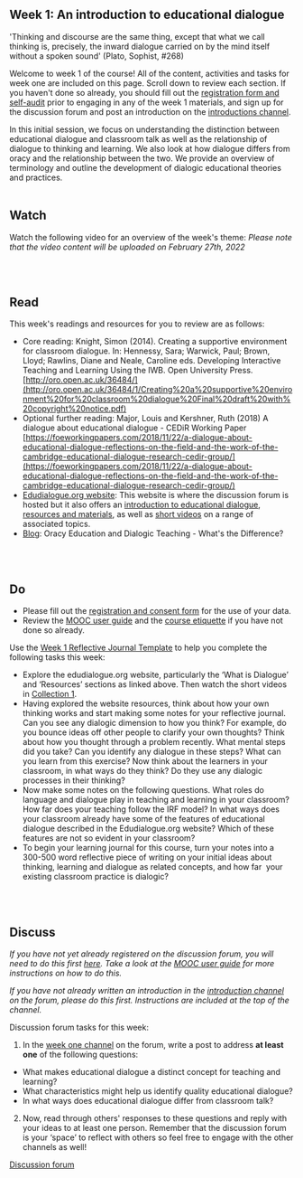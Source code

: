 ## Week 1: An introduction to educational dialogue

'Thinking and discourse are the same thing, except that what we call thinking is, precisely, the inward dialogue carried on by the mind itself without a spoken sound' (Plato, Sophist, #268)

Welcome to week 1 of the course! All of the content, activities and tasks for week one are included on this page. Scroll down to review each section. If you haven't done so already, you should fill out the [registration form and self-audit](https://forms.gle/Lonit7zyfzMRomr98) prior to engaging in any of the week 1 materials, and sign up for the discussion forum and post an introduction on the [introductions channel](https://www.edudialogue.org/forum/fundamentals-mooc/introductions-5/#post-322).

In this initial session, we focus on understanding the distinction between educational dialogue and classroom talk as well as the relationship of dialogue to thinking and learning. We also look at how dialogue differs from oracy and the relationship between the two. We provide an overview of terminology and outline the development of dialogic educational theories and practices. 
<br/><br/>
## Watch

Watch the following video for an overview of the week's theme:
*Please note that the video content will be uploaded on February 27th, 2022*

<br/><br/>
## Read

This week's readings and resources for you to review are as follows:
* Core reading: Knight, Simon (2014). Creating a supportive environment for classroom dialogue. In: Hennessy, Sara; Warwick, Paul; Brown, Lloyd; Rawlins, Diane and Neale, Caroline eds. Developing Interactive Teaching and Learning Using the IWB. Open University Press. [http://oro.open.ac.uk/36484/](http://oro.open.ac.uk/36484/1/Creating%20a%20supportive%20environment%20for%20classroom%20dialogue%20Final%20draft%20with%20copyright%20notice.pdf)
* Optional further reading: Major, Louis and Kershner, Ruth (2018) A dialogue about educational dialogue - CEDiR Working Paper [https://foeworkingpapers.com/2018/11/22/a-dialogue-about-educational-dialogue-reflections-on-the-field-and-the-work-of-the-cambridge-educational-dialogue-research-cedir-group/](https://foeworkingpapers.com/2018/11/22/a-dialogue-about-educational-dialogue-reflections-on-the-field-and-the-work-of-the-cambridge-educational-dialogue-research-cedir-group/)
* [Edudialogue.org website](https://www.edudialogue.org/): This website is where the discussion forum is hosted but it also offers an [introduction to educational dialogue](https://www.edudialogue.org/what-is-dialogue/), [resources and materials](https://www.edudialogue.org/resources/), as well as [short videos](https://www.edudialogue.org/resources/introductory-video-series/collection-1/) on a range of associated topics.
* [Blog](https://oracycambridge.org/oracy-education-and-dialogic-teaching-whats-the-difference/): Oracy Education and Dialogic Teaching - What's the Difference?

<br/><br/>
## Do

* Please fill out the [registration and consent form](https://forms.gle/Lonit7zyfzMRomr98) for the use of your data.
* Review the [MOOC user guide](https://mbrugha.github.io/fundamentals-of-ed-dialogue/modules/introduction/MOOC-user-guide/) and the [course etiquette](https://mbrugha.github.io/fundamentals-of-ed-dialogue/modules/introduction/course-etiquette/) if you have not done so already.

Use the [Week 1 Reflective Journal Template](https://mbrugha.github.io/fundamentals-of-ed-dialogue/img/Wk1_journal.docx) to help you complete the following tasks this week:
* Explore the edudialogue.org website, particularly the ‘What is Dialogue’ and ‘Resources’ sections as linked above. Then watch the short videos in [Collection 1](https://www.edudialogue.org/resources/introductory-video-series/).
* Having explored the website resources, think about how your own thinking works and start making some notes for your reflective journal. Can you see any dialogic dimension to how you think? For example, do you bounce ideas off other people to clarify your own thoughts? Think about how you thought through a problem recently. What mental steps did you take? Can you identify any dialogue in these steps? What can you learn from this exercise? Now think about the learners in your classroom, in what ways do they think? Do they use any dialogic processes in their thinking? 
* Now make some notes on the following questions. What roles do language and dialogue play in teaching and learning in your classroom? How far does your teaching follow the IRF model? In what ways does your classroom already have some of the features of educational dialogue described in the Edudialogue.org website? Which of these features are not so evident in your classroom?
* To begin your learning journal for this course, turn your notes into a 300-500 word reflective piece of writing on your initial ideas about thinking, learning and dialogue as related concepts, and how far  your existing classroom practice is dialogic? 

<br/><br/>
## Discuss

*If you have not yet already registered on the discussion forum, you will need to do this first [here](https://www.edudialogue.org/forum/fundamentals-mooc/). Take a look at the [MOOC user guide](https://mbrugha.github.io/fundamentals-of-ed-dialogue/modules/introduction/MOOC-user-guide/) for more instructions on how to do this.*

*If you have not already written an introduction in the [introduction channel](https://www.edudialogue.org/forum/fundamentals-mooc/introductions-5/#post-322) on the forum, please do this first. Instructions are included at the top of the channel.*

Discussion forum tasks for this week:

1. In the [week one channel](https://www.edudialogue.org/forum/fundamentals-mooc/week-1-an-introduction-to-educational-dialogue/) on the forum, write a post to address **at least one** of the following questions:
* What makes educational dialogue a distinct concept for teaching and learning?
* What characteristics might help us identify quality educational dialogue?
* In what ways does educational dialogue differ from classroom talk?
2. Now, read through others' responses to these questions and reply with your ideas to at least one person. Remember that the discussion forum is your ‘space’ to reflect with others so feel free to engage with the other channels as well!

<a class="btn btn-primary" href="https://www.edudialogue.org/forum/"><i class="fa fa-home"></i> Discussion forum</a>
<br/><br/>
